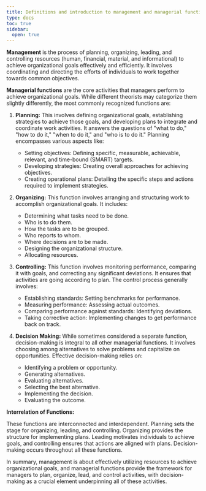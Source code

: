 ```yaml
---
title: Definitions and introduction to management and managerial functions
type: docs
toc: true
sidebar:
  open: true
---
```

**Management** is the process of planning, organizing, leading, and controlling resources (human, financial, material, and informational) to achieve organizational goals effectively and efficiently. It involves coordinating and directing the efforts of individuals to work together towards common objectives.

**Managerial functions** are the core activities that managers perform to achieve organizational goals. While different theorists may categorize them slightly differently, the most commonly recognized functions are:

1.  **Planning:** This involves defining organizational goals, establishing strategies to achieve those goals, and developing plans to integrate and coordinate work activities. It answers the questions of "what to do," "how to do it," "when to do it," and "who is to do it." Planning encompasses various aspects like:

    *   Setting objectives: Defining specific, measurable, achievable, relevant, and time-bound (SMART) targets.
    *   Developing strategies: Creating overall approaches for achieving objectives.
    *   Creating operational plans: Detailing the specific steps and actions required to implement strategies.

2.  **Organizing:** This function involves arranging and structuring work to accomplish organizational goals. It includes:

    *   Determining what tasks need to be done.
    *   Who is to do them.
    *   How the tasks are to be grouped.
    *   Who reports to whom.
    *   Where decisions are to be made.
    *   Designing the organizational structure.
    *   Allocating resources.

3.  **Controlling:** This function involves monitoring performance, comparing it with goals, and correcting any significant deviations. It ensures that activities are going according to plan. The control process generally involves:

    *   Establishing standards: Setting benchmarks for performance.
    *   Measuring performance: Assessing actual outcomes.
    *   Comparing performance against standards: Identifying deviations.
    *   Taking corrective action: Implementing changes to get performance back on track.

4.  **Decision Making:** While sometimes considered a separate function, decision-making is integral to all other managerial functions. It involves choosing among alternatives to solve problems and capitalize on opportunities. Effective decision-making relies on:

    *   Identifying a problem or opportunity.
    *   Generating alternatives.
    *   Evaluating alternatives.
    *   Selecting the best alternative.
    *   Implementing the decision.
    *   Evaluating the outcome.

**Interrelation of Functions:**

These functions are interconnected and interdependent. Planning sets the stage for organizing, leading, and controlling. Organizing provides the structure for implementing plans. Leading motivates individuals to achieve goals, and controlling ensures that actions are aligned with plans. Decision-making occurs throughout all these functions.

In summary, management is about effectively utilizing resources to achieve organizational goals, and managerial functions provide the framework for managers to plan, organize, lead, and control activities, with decision-making as a crucial element underpinning all of these activities.


